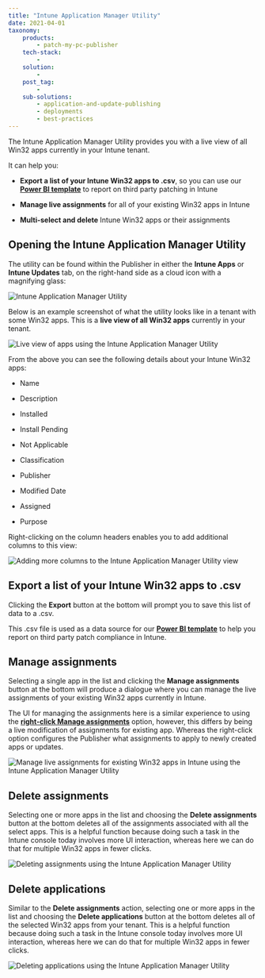 ```yaml
---
title: "Intune Application Manager Utility"
date: 2021-04-01
taxonomy:
    products:
        - patch-my-pc-publisher
    tech-stack:
        - 
    solution:
        - 
    post_tag:
        - 
    sub-solutions:
        - application-and-update-publishing
        - deployments
        - best-practices
---
```


The Intune Application Manager Utility provides you with a live view of all Win32 apps currently in your Intune tenant.

It can help you:

- **Export a list of your Intune Win32 apps to .csv**, so you can use our **[Power BI template](https://patchmypc.com/power-bi-reports-for-microsoft-intune-third-party-updates "Power BI Reports for Microsoft Intune Third-Party Update and Application Deployments")** to report on third party patching in Intune

- **Manage live assignments** for all of your existing Win32 apps in Intune

- **Multi-select and delete** Intune Win32 apps or their assignments

## Opening the Intune Application Manager Utility

The utility can be found within the Publisher in either the **Intune Apps** or **Intune Updates** tab, on the right-hand side as a cloud icon with a magnifying glass:

![Intune Application Manager Utility](images/IntuneApplicationUtility.png)

Below is an example screenshot of what the utility looks like in a tenant with some Win32 apps. This is a **live view of all Win32 apps** currently in your tenant.

![Live view of apps using the Intune Application Manager Utility](images/intune-app-manager-2.png)

From the above you can see the following details about your Intune Win32 apps:

- Name

- Description

- Installed

- Install Pending

- Not Applicable

- Classification

- Publisher

- Modified Date

- Assigned

- Purpose

Right-clicking on the column headers enables you to add additional columns to this view:

![Adding more columns to the Intune Application Manager Utility view](images/IntuneApplicationUtility-2.png)

## Export a list of your Intune Win32 apps to .csv

Clicking the **Export** button at the bottom will prompt you to save this list of data to a .csv.

This .csv file is used as a data source for our **[Power BI template](https://patchmypc.com/power-bi-reports-for-microsoft-intune-third-party-updates "Power BI Reports for Microsoft Intune Third-Party Update and Application Deployments")** to help you report on third party patch compliance in Intune.

## Manage assignments

Selecting a single app in the list and clicking the **Manage assignments** button at the bottom will produce a dialogue where you can manage the live assignments of your existing Win32 apps currently in Intune.

The UI for managing the assignments here is a similar experience to using the **[right-click Manage assignments](https://patchmypc.com/custom-options-available-for-third-party-updates-and-applications#ManageAssignments "Right click option for Manage assignments")** option, however, this differs by being a live modification of assignments for existing app. Whereas the right-click option configures the Publisher what assignments to apply to newly created apps or updates.

![Manage live assignments for existing Win32 apps in Intune using the Intune Application Manager Utility](images/IntuneApplicationUtility-3.png)

## Delete assignments

Selecting one or more apps in the list and choosing the **Delete assignments** button at the bottom deletes all of the assignments associated with all the select apps. This is a helpful function because doing such a task in the Intune console today involves more UI interaction, whereas here we can do that for multiple Win32 apps in fewer clicks.

![Deleting assignments using the Intune Application Manager Utility](images/IntuneApplicationUtility.gif)

## Delete applications

Similar to the **Delete assignments** action, selecting one or more apps in the list and choosing the **Delete applications** button at the bottom deletes all of the selected Win32 apps from your tenant. This is a helpful function because doing such a task in the Intune console today involves more UI interaction, whereas here we can do that for multiple Win32 apps in fewer clicks.

![Deleting applications using the Intune Application Manager Utility](images/IntuneApplicationUtility2.gif)
